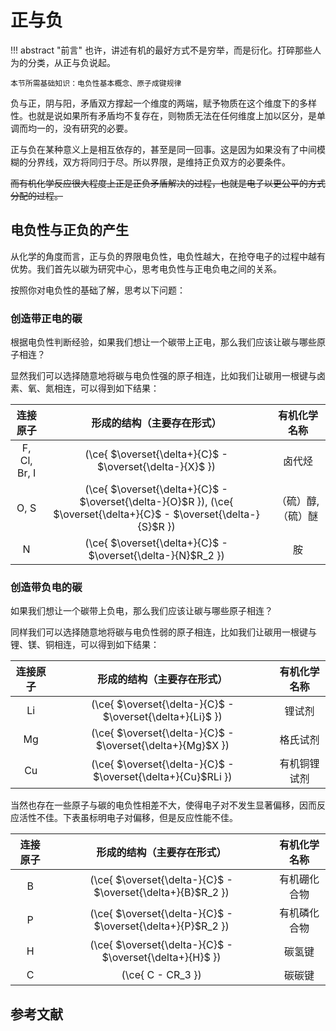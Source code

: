 # 正与负

!!! abstract "前言"
    也许，讲述有机的最好方式不是穷举，而是衍化。打碎那些人为的分类，从正与负说起。

    本节所需基础知识：电负性基本概念、原子成键规律
    
负与正，阴与阳，矛盾双方撑起一个维度的两端，赋予物质在这个维度下的多样性。也就是说如果所有矛盾均不复存在，则物质无法在任何维度上加以区分，是单调而均一的，没有研究的必要。

正与负在某种意义上是相互依存的，甚至是同一回事。这是因为如果没有了中间模糊的分界线，双方将同归于尽。所以界限，是维持正负双方的必要条件。

~~而有机化学反应很大程度上正是正负矛盾解决的过程，也就是电子以更公平的方式分配的过程。~~

## 电负性与正负的产生

从化学的角度而言，正与负的界限电负性，电负性越大，在抢夺电子的过程中越有优势。我们首先以碳为研究中心，思考电负性与正电负电之间的关系。

按照你对电负性的基础了解，思考以下问题：

### 创造带正电的碳

根据电负性判断经验，如果我们想让一个碳带上正电，那么我们应该让碳与哪些原子相连？

显然我们可以选择随意地将碳与电负性强的原子相连，比如我们让碳用一根键与卤素、氧、氮相连，可以得到如下结果：

|   连接原子   |                                                形成的结构（主要存在形式）                                                |   有机化学名称    |
| :----------: | :----------------------------------------------------------------------------------------------------------------------: | :---------------: |
| F, Cl, Br, I |                                \(\ce{ $\overset{\delta+}{C}$ - $\overset{\delta-}{X}$ }\)                                |      卤代烃       |
|     O, S     | \(\ce{ $\overset{\delta+}{C}$ - $\overset{\delta-}{O}$R }\), \(\ce{ $\overset{\delta+}{C}$ - $\overset{\delta-}{S}$R }\) | （硫）醇,（硫）醚 |
|      N       |                              \(\ce{ $\overset{\delta+}{C}$ - $\overset{\delta-}{N}$R_2 }\)                               |        胺         |

### 创造带负电的碳

如果我们想让一个碳带上负电，那么我们应该让碳与哪些原子相连？

同样我们可以选择随意地将碳与电负性弱的原子相连，比如我们让碳用一根键与锂、镁、铜相连，可以得到如下结果：

| 连接原子 |                   形成的结构（主要存在形式）                   | 有机化学名称 |
| :------: | :------------------------------------------------------------: | :----------: |
|    Li    |  \(\ce{ $\overset{\delta-}{C}$ - $\overset{\delta+}{Li}$ }\)   |    锂试剂    |
|    Mg    |  \(\ce{ $\overset{\delta-}{C}$ - $\overset{\delta+}{Mg}$X }\)  |   格氏试剂   |
|    Cu    | \(\ce{ $\overset{\delta-}{C}$ - $\overset{\delta+}{Cu}$RLi }\) | 有机铜锂试剂 |

当然也存在一些原子与碳的电负性相差不大，使得电子对不发生显著偏移，因而反应活性不佳。下表虽标明电子对偏移，但是反应性能不佳。

| 连接原子 |                   形成的结构（主要存在形式）                   | 有机化学名称 |
| :------: | :------------------------------------------------------------: | :----------: |
|    B     | \(\ce{ $\overset{\delta-}{C}$ - $\overset{\delta+}{B}$R_2 }\)  | 有机硼化合物 |
|    P     | \(\ce{ $\overset{\delta-}{C}$ - $\overset{\delta+}{P}$R_2 }\)  | 有机磷化合物 |
|   H   |   \(\ce{ $\overset{\delta-}{C}$ - $\overset{\delta+}{H}$ }\) | 碳氢键 |
|    C     | \(\ce{ C - CR_3 }\) |    碳碳键    |




## 参考文献


